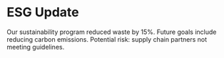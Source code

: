 # ESG Update

Our sustainability program reduced waste by 15%. Future goals include reducing carbon emissions. Potential risk: supply chain partners not meeting guidelines.
